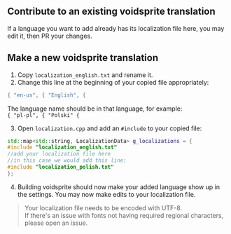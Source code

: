 ## Contribute to an existing voidsprite translation

If a language you want to add already has its localization file here, you may edit it, then PR your changes.

## Make a new voidsprite translation

1. Copy `localization_english.txt` and rename it.
2. Change this line at the beginning of your copied file appropriately:
```cpp
{ "en-us", { "English", {
```
The language name should be in that language, for example:  
`{ "pl-pl", { "Polski" {`  

3. Open `localization.cpp` and add an `#include` to your copied file:
```cpp
std::map<std::string, LocalizationData> g_localizations = {
#include "localization_english.txt"
//add your localization file here
//in this case we would add this line:
#include "localization_polish.txt"
};
```

4. Building voidsprite should now make your added language show up in the settings. You may now make edits to your localization file.

> Your localization file needs to be encoded with UTF-8.  
> If there's an issue with fonts not having required regional characters, please open an issue.